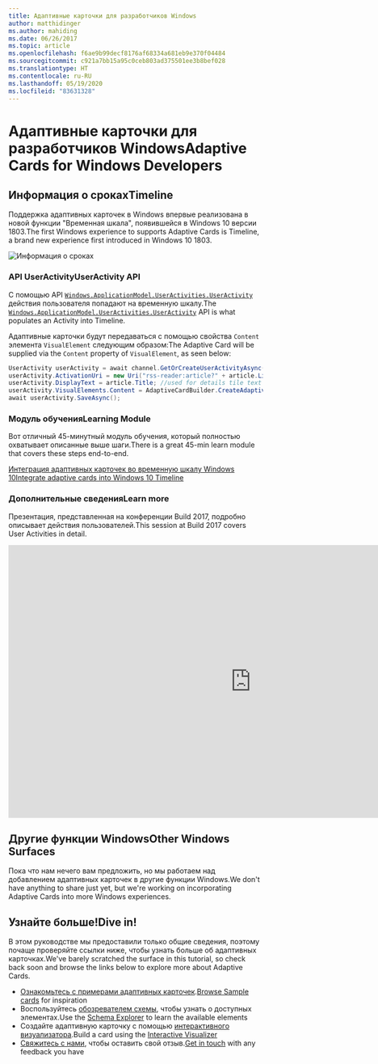 ```yaml
---
title: Адаптивные карточки для разработчиков Windows
author: matthidinger
ms.author: mahiding
ms.date: 06/26/2017
ms.topic: article
ms.openlocfilehash: f6ae9b99decf8176af68334a681eb9e370f04484
ms.sourcegitcommit: c921a7bb15a95c0ceb803ad375501ee3b8bef028
ms.translationtype: HT
ms.contentlocale: ru-RU
ms.lasthandoff: 05/19/2020
ms.locfileid: "83631328"
---
```

# <a name="adaptive-cards-for-windows-developers"></a><span data-ttu-id="c1453-102">Адаптивные карточки для разработчиков Windows</span><span class="sxs-lookup"><span data-stu-id="c1453-102">Adaptive Cards for Windows Developers</span></span>

## <a name="timeline"></a><span data-ttu-id="c1453-103">Информация о сроках</span><span class="sxs-lookup"><span data-stu-id="c1453-103">Timeline</span></span>

<span data-ttu-id="c1453-104">Поддержка адаптивных карточек в Windows впервые реализована в новой функции "Временная шкала", появившейся в Windows 10 версии 1803.</span><span class="sxs-lookup"><span data-stu-id="c1453-104">The first Windows experience to supports Adaptive Cards is Timeline, a brand new experience first introduced in Windows 10 1803.</span></span> 

![Информация о сроках](media/windows/timeline.png)

### <a name="useractivity-api"></a><span data-ttu-id="c1453-106">API UserActivity</span><span class="sxs-lookup"><span data-stu-id="c1453-106">UserActivity API</span></span>

<span data-ttu-id="c1453-107">С помощью API [`Windows.ApplicationModel.UserActivities.UserActivity`](https://docs.microsoft.com/uwp/api/windows.applicationmodel.useractivities.useractivity) действия пользователя попадают на временную шкалу.</span><span class="sxs-lookup"><span data-stu-id="c1453-107">The [`Windows.ApplicationModel.UserActivities.UserActivity`](https://docs.microsoft.com/uwp/api/windows.applicationmodel.useractivities.useractivity) API is what populates an Activity into Timeline.</span></span>

<span data-ttu-id="c1453-108">Адаптивные карточки будут передаваться с помощью свойства `Content` элемента `VisualElement` следующим образом:</span><span class="sxs-lookup"><span data-stu-id="c1453-108">The Adaptive Card will be supplied via the `Content` property of `VisualElement`, as seen below:</span></span>

```csharp
UserActivity userActivity = await channel.GetOrCreateUserActivityAsync(activityId, new HostName("contoso.com"));
userActivity.ActivationUri = new Uri("rss-reader:article?" + article.Link);
userActivity.DisplayText = article.Title; //used for details tile text
userActivity.VisualElements.Content = AdaptiveCardBuilder.CreateAdaptiveCardFromJson(jsonString);
await userActivity.SaveAsync();
```

### <a name="learning-module"></a><span data-ttu-id="c1453-109">Модуль обучения</span><span class="sxs-lookup"><span data-stu-id="c1453-109">Learning Module</span></span>

<span data-ttu-id="c1453-110">Вот отличный 45-минутный модуль обучения, который полностью охватывает описанные выше шаги.</span><span class="sxs-lookup"><span data-stu-id="c1453-110">There is a great 45-min learn module that covers these steps end-to-end.</span></span>

[<span data-ttu-id="c1453-111">Интеграция адаптивных карточек во временную шкалу Windows 10</span><span class="sxs-lookup"><span data-stu-id="c1453-111">Integrate adaptive cards into Windows 10 Timeline</span></span>](https://docs.microsoft.com/learn/modules/integrate-app-into-windows-10-timeline/)

### <a name="learn-more"></a><span data-ttu-id="c1453-112">Дополнительные сведения</span><span class="sxs-lookup"><span data-stu-id="c1453-112">Learn more</span></span>

<span data-ttu-id="c1453-113">Презентация, представленная на конференции Build 2017, подробно описывает действия пользователей.</span><span class="sxs-lookup"><span data-stu-id="c1453-113">This session at Build 2017 covers User Activities in detail.</span></span>

<iframe src="https://channel9.msdn.com/Events/Build/2017/B8108/player" width="960" height="540" allowFullScreen frameBorder="0"></iframe>

## <a name="other-windows-surfaces"></a><span data-ttu-id="c1453-114">Другие функции Windows</span><span class="sxs-lookup"><span data-stu-id="c1453-114">Other Windows Surfaces</span></span>
<span data-ttu-id="c1453-115">Пока что нам нечего вам предложить, но мы работаем над добавлением адаптивных карточек в другие функции Windows.</span><span class="sxs-lookup"><span data-stu-id="c1453-115">We don't have anything to share just yet, but we're working on incorporating Adaptive Cards into more Windows experiences.</span></span>

## <a name="dive-in"></a><span data-ttu-id="c1453-116">Узнайте больше!</span><span class="sxs-lookup"><span data-stu-id="c1453-116">Dive in!</span></span>

<span data-ttu-id="c1453-117">В этом руководстве мы предоставили только общие сведения, поэтому почаще проверяйте ссылки ниже, чтобы узнать больше об адаптивных карточках.</span><span class="sxs-lookup"><span data-stu-id="c1453-117">We've barely scratched the surface in this tutorial, so check back soon and browse the links below to explore more about Adaptive Cards.</span></span>

* <span data-ttu-id="c1453-118">[Ознакомьтесь с примерами адаптивных карточек](http://adaptivecards.io/samples/).</span><span class="sxs-lookup"><span data-stu-id="c1453-118">[Browse Sample cards](http://adaptivecards.io/samples/) for inspiration</span></span>
* <span data-ttu-id="c1453-119">Воспользуйтесь [обозревателем схемы](http://adaptivecards.io/explorer), чтобы узнать о доступных элементах.</span><span class="sxs-lookup"><span data-stu-id="c1453-119">Use the [Schema Explorer](http://adaptivecards.io/explorer) to learn the available elements</span></span>
* <span data-ttu-id="c1453-120">Создайте адаптивную карточку с помощью [интерактивного визуализатора](http://adaptivecards.io/visualizer/index.html?hostApp=Skype).</span><span class="sxs-lookup"><span data-stu-id="c1453-120">Build a card using the [Interactive Visualizer](http://adaptivecards.io/visualizer/index.html?hostApp=Skype)</span></span>
* <span data-ttu-id="c1453-121">[Свяжитесь с нами](http://adaptivecards.io/connect), чтобы оставить свой отзыв.</span><span class="sxs-lookup"><span data-stu-id="c1453-121">[Get in touch](http://adaptivecards.io/connect) with any feedback you have</span></span>
